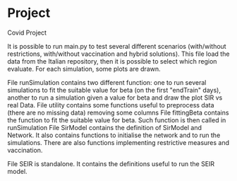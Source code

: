 # Project
Covid Project

 It is possible to run main.py to test several different scenarios (with/without restrictions, with/without vaccination and hybrid solutions).
 This file load the data from the Italian repository, then it is possible to select which region evaluate. For each simulation, some plots are drawn.
 
 File runSimulation contains two different function: one to run several simulations to fit the suitable value for beta (on the first "endTrain" days), another to run a simulation given a value for beta and draw the plot SIR vs real Data.
 File utility contains some functions useful to preprocess data (there are no missing data) removing some columns
 File fittingBeta contains the function to fit the suitable value for beta. Such function is then called in runSimulation
 File SirModel contains the definition of SirModel and Network. It also contains functions to initialise the network and to run the simulations. There are also functions implementing restrictive measures and vaccination.
  
 File SEIR is standalone. It contains the definitions useful to run the SEIR model.
 
